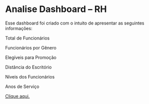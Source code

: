# Analise Dashboard – RH #

Esse dashboard foi criado com o intuito de apresentar as seguintes informações:

Total de Funcionários

Funcionários por Gênero

Elegíveis para Promoção

Distância do Escritório

Níveis dos Funcionários

Anos de Serviço

[Clique aqui.](https://app.powerbi.com/view?r=eyJrIjoiYzNkNTAzOTktNmM0MS00NGU0LTk2ZjktMWM5NjZlZDI4M2VkIiwidCI6IjQ3MWI4Y2ExLTgyNzktNDZhNy1iZmY1LWVlMjNiYTkyMGRkNSJ9)
